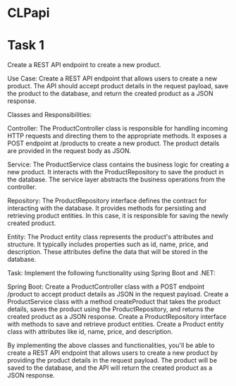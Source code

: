 # CLPapi

# Task 1
Create a REST API endpoint to create a new product.



Use Case: Create a REST API endpoint that allows users to create a new product. The API should accept product details in the request payload, save the product to the database, and return the created product as a JSON response.



Classes and Responsibilities:



Controller: The ProductController class is responsible for handling incoming HTTP requests and directing them to the appropriate methods. It exposes a POST endpoint at /products to create a new product. The product details are provided in the request body as JSON.



Service: The ProductService class contains the business logic for creating a new product. It interacts with the ProductRepository to save the product in the database. The service layer abstracts the business operations from the controller.



Repository: The ProductRepository interface defines the contract for interacting with the database. It provides methods for persisting and retrieving product entities. In this case, it is responsible for saving the newly created product.



Entity: The Product entity class represents the product's attributes and structure. It typically includes properties such as id, name, price, and description. These attributes define the data that will be stored in the database.



Task: Implement the following functionality using Spring Boot and .NET:

Spring Boot:
Create a ProductController class with a POST endpoint /product to accept product details as JSON in the request payload.
Create a ProductService class with a method createProduct that takes the product details, saves the product using the ProductRepository, and returns the created product as a JSON response.
Create a ProductRepository interface with methods to save and retrieve product entities.
Create a Product entity class with attributes like id, name, price, and description.

By implementing the above classes and functionalities, you'll be able to create a REST API endpoint that allows users to create a new product by providing the product details in the request payload. The product will be saved to the database, and the API will return the created product as a JSON response.